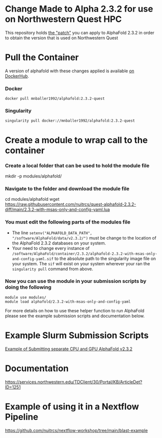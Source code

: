 # Change Made to Alpha 2.3.2 for use on Northwestern Quest HPC
This repository holds [the "patch"](https://github.com/nuitrcs/quest-alphafold-2.3.2-diff/blob/main/2.3.2-changes.diff) you can apply to AlphaFold 2.3.2 in order to obtain the version that is used on Northwestern Quest

# Pull the Container
A version of alphafold with these changes applied is available [on DockerHub](https://hub.docker.com/r/mnballer1992/alphafold).

### Docker
```
docker pull mnballer1992/alphafold:2.3.2-quest
```

### Singularity
```
singularity pull docker://mnballer1992/alphafold:2.3.2-quest
```

# Create a module to wrap call to the container

### Create a local folder that can be used to hold the module file
mkdir -p modules/alphafold/

### Navigate to the folder and download the module file
cd modules/alphafold
wget https://raw.githubusercontent.com/nuitrcs/quest-alphafold-2.3.2-diff/main/2.3.2-with-msas-only-and-config-yaml.lua

### You must edit the following parts of the modules file
* The line `setenv("ALPHAFOLD_DATA_PATH", "/software/AlphaFold/data/v2.3.2/")` must be change to the location of the AlphaFold 2.3.2 databases on your system.
* Your need to change every instance of `/software/AlphaFold/container/2.3.2/alphafold-2.3.2-with-msas-only-and-config-yaml.sif` to the absolute path to the singularity image file on your system. The `sif` will exist on your system wherever your ran the `singularity pull` command from above.

### Now you can use the module in your submission scripts by doing the following
```
module use modules/
module load alphafold/2.3.2-with-msas-only-and-config-yaml
```

For more details on how to use these helper function to run AlphaFold please see the example submission scripts and documentation below.

# Example Slurm Submission Scripts
[Example of Submitting separate CPU and GPU AlphaFold v2.3.2](https://github.com/nuitrcs/examplejobs/tree/master/alphafold/v2.3.2)

# Documentation
https://services.northwestern.edu/TDClient/30/Portal/KB/ArticleDet?ID=1251

# Example of using it in a Nextflow Pipeline
https://github.com/nuitrcs/nextflow-workshop/tree/main/blast-example
